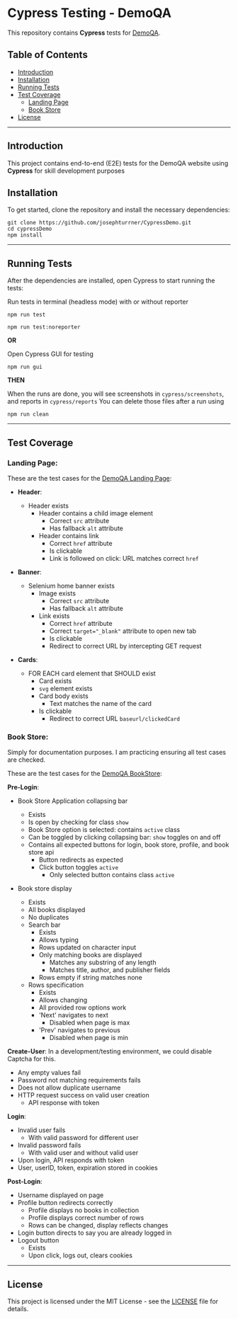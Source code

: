 # Cypress Testing - DemoQA

This repository contains **Cypress** tests for [DemoQA](https://demoqa.com/). 

## Table of Contents

- [Introduction](#introduction)
- [Installation](#installation)
- [Running Tests](#running-tests)
- [Test Coverage](#test-coverage)
  - [Landing Page](#landing-page)
  - [Book Store](#book-store)
- [License](#license)

---

## Introduction

This project contains end-to-end (E2E) tests for the DemoQA website using **Cypress** for skill development purposes

## Installation

To get started, clone the repository and install the necessary dependencies:

```
git clone https://github.com/josephturrner/CypressDemo.git
cd cypressDemo
npm install
```

---

## Running Tests

After the dependencies are installed, open Cypress to start running the tests:

Run tests in terminal (headless mode) with or without reporter
```
npm run test
```
```
npm run test:noreporter
```

**OR**

Open Cypress GUI for testing
```
npm run gui
```

**THEN**

When the runs are done, you will see screenshots in `cypress/screenshots`, and reports in `cypress/reports`
You can delete those files after a run using
```
npm run clean
```

---

## Test Coverage

### Landing Page:

These are the test cases for the [DemoQA Landing Page](https://demoqa.com/):

- **Header**:
  - Header exists
    - Header contains a child image element
      - Correct `src` attribute
      - Has fallback `alt` attribute
    - Header contains link
      - Correct `href` attribute
      - Is clickable
      - Link is followed on click: URL matches correct `href`

- **Banner**:
  - Selenium home banner exists
    - Image exists
      - Correct `src` attribute
      - Has fallback `alt` attribute
    - Link exists
      - Correct `href` attribute
      - Correct `target="_blank"` attribute to open new tab
      - Is clickable
      - Redirect to correct URL by intercepting GET request

- **Cards**:
  - FOR EACH card element that SHOULD exist
    - Card exists
    - `svg` element exists
    - Card body exists
      - Text matches the name of the card
    - Is clickable
      - Redirect to correct URL `baseurl/clickedCard`

### Book Store:
Simply for documentation purposes. I am practicing ensuring all test cases are checked.

These are the test cases for the [DemoQA BookStore](https://demoqa.com/books):

**Pre-Login**:

- Book Store Application collapsing bar
  - Exists
  - Is open by checking for class `show`
  - Book Store option is selected: contains `active` class
  - Can be toggled by clicking collapsing bar: `show` toggles on and off
  - Contains all expected buttons for login, book store, profile, and book store api
    - Button redirects as expected
    - Click button toggles `active`
      - Only selected button contains class `active`

- Book store display
  - Exists
  - All books displayed
  - No duplicates
  - Search bar
    - Exists
    - Allows typing
    - Rows updated on character input
    - Only matching books are displayed
      - Matches any substring of any length
      - Matches title, author, and publisher fields
    - Rows empty if string matches none
  - Rows specification
    - Exists
    - Allows changing
    - All provided row options work
    - 'Next' navigates to next
      - Disabled when page is max
    - 'Prev' navigates to previous
      - Disabled when page is min

**Create-User**:
In a development/testing environment, we could disable Captcha for this.
- Any empty values fail
- Password not matching requirements fails
- Does not allow duplicate username
- HTTP request success on valid user creation
  - API response with token

**Login**:
- Invalid user fails
  - With valid password for different user
- Invalid password fails
  - With valid user and without valid user
- Upon login, API responds with token
- User, userID, token, expiration stored in cookies

**Post-Login**:
- Username displayed on page
- Profile button redirects correctly
  - Profile displays no books in collection
  - Profile displays correct number of rows
  - Rows can be changed, display reflects changes
- Login button directs to say you are already logged in
- Logout button
  - Exists
  - Upon click, logs out, clears cookies

---

## License

This project is licensed under the MIT License - see the [LICENSE](LICENSE) file for details.
